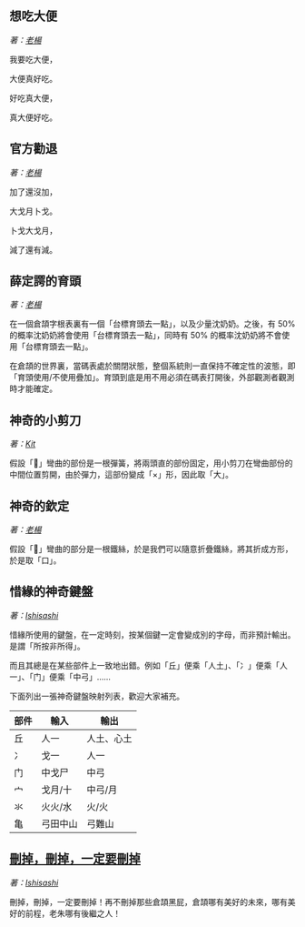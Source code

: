 ## 想吃大便
_著：[老楊](https://github.com/Arthurmcarthur)_

我要吃大便，

大便真好吃。

好吃真大便，

真大便好吃。

## 官方勸退
_著：[老楊](https://github.com/Arthurmcarthur)_

加了還沒加，

大戈月卜戈。

卜戈大戈月，

減了還有減。

## 薛定諤的育頭
_著：[老楊](https://github.com/Arthurmcarthur)_

在一個倉頡字根表裏有一個「台標育頭去一點」，以及少量沈奶奶。之後，有 50% 的概率沈奶奶將會使用「台標育頭去一點」，同時有 50% 的概率沈奶奶將不會使用「台標育頭去一點」。

在倉頡的世界裏，當碼表處於關閉狀態，整個系統則一直保持不確定性的波態，即「育頭使用/不使用疊加」。育頭到底是用不用必須在碼表打開後，外部觀測者觀測時才能確定。

## 神奇的小剪刀
_著：[Kit](https://github.com/Jackchows)_

假設「𠍋」彎曲的部份是一根彈簧，將兩頭直的部份固定，用小剪刀在彎曲部份的中間位置剪開，由於彈力，這部份變成「×」形，因此取「大」。

## 神奇的欽定
_著：[老楊](https://github.com/Arthurmcarthur)_

假設「𠍋」彎曲的部分是一根鐵絲，於是我們可以隨意折疊鐵絲，將其折成方形，於是取「口」。

## 惜緣的神奇鍵盤
_著：[Ishisashi](https://github.com/mrhso)_

惜緣所使用的鍵盤，在一定時刻，按某個鍵一定會變成別的字母，而非預計輸出。是謂「所按非所得」。

而且其總是在某些部件上一致地出錯。例如「丘」便乘「人土」、「冫」便乘「人一」、「门」便乘「中弓」……

下面列出一張神奇鍵盤映射列表，歡迎大家補充。

|部件|輸入|輸出|
|-|-|-|
|丘|人一|人土、心土|
|冫|戈一|人一|
|门|中戈尸|中弓|
|宀|戈月/十|中弓/月|
|氺|火火/水|火/火|
|亀|弓田中山|弓難山|

## [刪掉，刪掉，一定要刪掉](https://github.com/mrhso/Cangjie_Note/issues/2)
_著：[Ishisashi](https://github.com/mrhso)_

刪掉，刪掉，一定要刪掉！再不刪掉那些倉頡黑屁，倉頡哪有美好的未來，哪有美好的前程，老朱哪有後繼之人！
